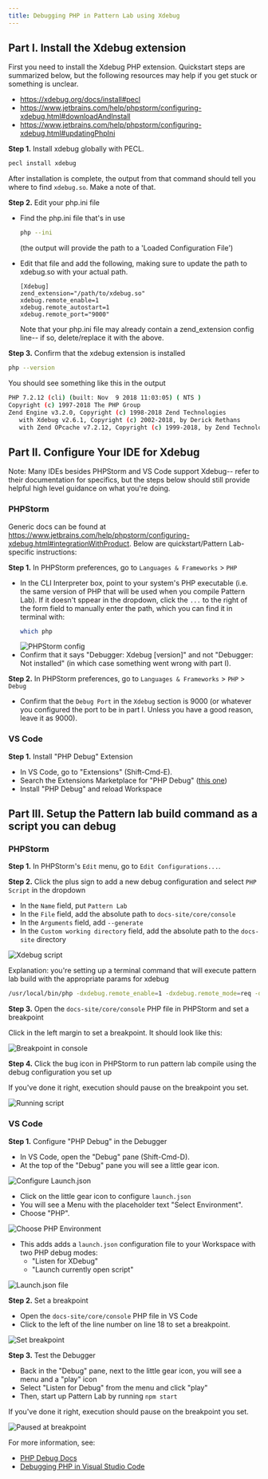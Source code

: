 ```yaml
---
title: Debugging PHP in Pattern Lab using Xdebug
---
```


## Part I. Install the Xdebug extension

First you need to install the Xdebug PHP extension. Quickstart steps are summarized below, but the following resources
may help if you get stuck or something is unclear.

- https://xdebug.org/docs/install#pecl
- https://www.jetbrains.com/help/phpstorm/configuring-xdebug.html#downloadAndInstall
- https://www.jetbrains.com/help/phpstorm/configuring-xdebug.html#updatingPhpIni

**Step 1.** Install xdebug globally with PECL.

```bash
pecl install xdebug
```

After installation is complete, the output from that command should tell you where to find `xdebug.so`. Make a note of that.

**Step 2.** Edit your php.ini file

- Find the php.ini file that's in use
  ```bash
  php --ini
  ```
  (the output will provide the path to a 'Loaded Configuration File')
- Edit that file and add the following, making sure to update the path to xdebug.so with your actual path.

  ```
  [Xdebug]
  zend_extension="/path/to/xdebug.so"
  xdebug.remote_enable=1
  xdebug.remote_autostart=1
  xdebug.remote_port="9000"
  ```

  Note that your php.ini file may already contain a zend_extension config line-- if so, delete/replace it with the above.

**Step 3.** Confirm that the xdebug extension is installed

```bash
php --version
```

You should see something like this in the output

```bash
PHP 7.2.12 (cli) (built: Nov  9 2018 11:03:05) ( NTS )
Copyright (c) 1997-2018 The PHP Group
Zend Engine v3.2.0, Copyright (c) 1998-2018 Zend Technologies
   with Xdebug v2.6.1, Copyright (c) 2002-2018, by Derick Rethans
   with Zend OPcache v7.2.12, Copyright (c) 1999-2018, by Zend Technologies
```

## Part II. Configure Your IDE for Xdebug

Note: Many IDEs besides PHPStorm and VS Code support Xdebug-- refer to their documentation for specifics, but the steps
below should still provide helpful high level guidance on what you're doing.

### PHPStorm

Generic docs can be found at https://www.jetbrains.com/help/phpstorm/configuring-xdebug.html#integrationWithProduct.
Below are quickstart/Pattern Lab-specific instructions:

**Step 1.** In PHPStorm preferences, go to `Languages & Frameworks` > `PHP`

- In the CLI Interpreter box, point to your system's PHP executable (i.e. the same version of PHP that will be used
  when you compile Pattern Lab). If it doesn't sppear in the dropdown, click the `...` to the right of the form
  field to manually enter the path, which you can find it in terminal with:
  ```bash
  which php
  ```
  ![PHPStorm config](/images/docs/debugging-xdebug-phpstorm-config.png)
- Confirm that it says "Debugger: Xdebug [version]" and not "Debugger: Not installed" (in which case something went
  wrong with part I).

**Step 2.** In PHPStorm preferences, go to `Languages & Frameworks` > `PHP` > `Debug`

- Confirm that the `Debug Port` in the `Xdebug` section is 9000 (or whatever you configured the port to be in part I.
  Unless you have a good reason, leave it as 9000).

### VS Code

**Step 1.** Install "PHP Debug" Extension

- In VS Code, go to "Extensions" (Shift-Cmd-E).
- Search the Extensions Marketplace for "PHP Debug" ([this one](https://marketplace.visualstudio.com/items?itemName=felixfbecker.php-debug))
- Install "PHP Debug" and reload Workspace

## Part III. Setup the Pattern lab build command as a script you can debug

### PHPStorm

**Step 1.** In PHPStorm's `Edit` menu, go to `Edit Configurations...`.

**Step 2.** Click the plus sign to add a new debug configuration and select `PHP Script` in the dropdown

- In the `Name` field, put `Pattern Lab`
- In the `File` field, add the absolute path to `docs-site/core/console`
- In the `Arguments` field, add `--generate`
- In the `Custom working directory` field, add the absolute path to the `docs-site` directory

![Xdebug script](/images/docs/debugging-xdebug-script-configuration.png)

Explanation: you're setting up a terminal command that will execute pattern lab build with the appropriate params for xdebug

```bash
/usr/local/bin/php -dxdebug.remote_enable=1 -dxdebug.remote_mode=req -dxdebug.remote_port=9000 -dxdebug.remote_host=127.0.0.1 /Users/dentr1/Sites/bolt/docs-site/core/console --generate
```

**Step 3.** Open the `docs-site/core/console` PHP file in PHPStorm and set a breakpoint

Click in the left margin to set a breakpoint. It should look like this:

![Breakpoint in console](/images/docs/debugging-xdebug-breakpoint-in-console.png)

**Step 4.** Click the bug icon in PHPStorm to run pattern lab compile using the debug configuration you set up

If you've done it right, execution should pause on the breakpoint you set.

![Running script](/images/docs/debugging-xdebug-running.png)

### VS Code

**Step 1.** Configure "PHP Debug" in the Debugger

- In VS Code, open the "Debug" pane (Shift-Cmd-D).
- At the top of the "Debug" pane you will see a little gear icon.

![Configure Launch.json](/images/docs/debugging-xdebug-vs-config.png)

- Click on the little gear icon to configure `launch.json`
- You will see a Menu with the placeholder text "Select Environment".
- Choose "PHP".

![Choose PHP Environment](/images/docs/debugging-xdebug-vs-environment.png)

- This adds adds a `launch.json` configuration file to your Workspace with two PHP debug modes:
  - "Listen for XDebug"
  - "Launch currently open script"

![Launch.json file](/images/docs/debugging-xdebug-vs-launch.png)

**Step 2.** Set a breakpoint

- Open the `docs-site/core/console` PHP file in VS Code
- Click to the left of the line number on line 18 to set a breakpoint.

![Set breakpoint](/images/docs/debugging-xdebug-vs-breakpoint.png)

**Step 3.** Test the Debugger

- Back in the "Debug" pane, next to the little gear icon, you will see a menu and a "play" icon
- Select "Listen for Debug" from the menu and click "play"
- Then, start up Pattern Lab by running `npm start`

If you've done it right, execution should pause on the breakpoint you set.

![Paused at breakpoint](/images/docs/debugging-xdebug-vs-pause.png)

For more information, see:

- [PHP Debug Docs](https://marketplace.visualstudio.com/items?itemName=felixfbecker.php-debug)
- [Debugging PHP in Visual Studio Code](https://scotch.io/@chenster/debugging-php-in-visual-studio-code205#toc-xdebug-in-visual-studio-code)
